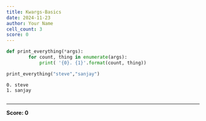 ```yaml
---
title: Kwargs-Basics
date: 2024-11-23
author: Your Name
cell_count: 3
score: 0
---
```


```python
def print_everything(*args):
        for count, thing in enumerate(args):
            print( '{0}. {1}'.format(count, thing))
```


```python
print_everything("steve","sanjay")
```

    0. steve
    1. sanjay



```python

```


---
**Score: 0**
